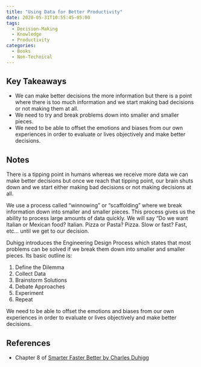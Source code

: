 ```yaml
---
title: "Using Data for Better Productivity"
date: 2020-05-31T10:55:45-05:00
tags:
  - Decision-Making
  - Knowledge
  - Productivity
categories:
  - Books
  - Non-Technical
---
```

## Key Takeaways

* We can make better decisions the more information but there is a point where there is too much information and we start making bad decisions or not making them at all.
* We need to try and break problems down into smaller and smaller pieces.
* We need to be able to offset the emotions and biases from our own experiences in order to evaluate or lives objectively and make better decisions.

## Notes

There is a tipping point in humans whereas we receive more data we can make better decisions but once we reach that tipping point, our brain shuts down and we start either making bad decisions or not making decisions at all.

We use a process called “winnowing” or “scaffolding” where we break information down into smaller and smaller pieces. This process gives us the ability to process large amounts of data quickly. We will say “Do we want Italian or Mexican food? Italian. Pizza or Pasta? Pizza. Slow or fast? Fast, etc… until we get to our decision.

Duhigg introduces the Engineering Design Process which states that most problems can be solved if we break them down into smaller and smaller pieces. Its basic outline is:

  1. Define the Dilemma
  2. Collect Data
  3. Brainstorm Solutions
  4. Debate Approaches
  5. Experiment
  6. Repeat

We need to be able to offset the emotions and biases from our own experiences in order to evaluate or lives objectively and make better decisions.

## References

* Chapter 8 of [Smarter Faster Better by Charles Duhigg](https://www.goodreads.com/book/show/25733966-smarter-faster-better)
